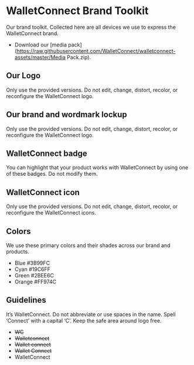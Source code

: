 # WalletConnect Brand Toolkit

Our brand toolkit. Collected here are all devices we use to express the WalletConnect brand.

- Download our [media pack](https://raw.githubusercontent.com/WalletConnect/walletconnect-assets/master/Media Pack.zip).


## Our Logo

Only use the provided versions. Do not edit, change, distort, recolor, or reconfigure the WalletConnect logo.

## Our brand and wordmark lockup

Only use the provided versions. Do not edit, change, distort, recolor, or reconfigure the WalletConnect logo.

## WalletConnect badge

You can highlight that your product works with WalletConnect by using one of these badges. Do not modify them.

## WalletConnect icon

Only use the provided versions. Do not edit, change, distort, recolor, or reconfigure the WalletConnect icons.

## Colors

We use these primary colors and their shades across our brand and products.

- Blue #3B99FC
- Cyan #19C6FF
- Green #2BEE6C
- Orange #FF974C

## Guidelines

It’s WalletConnect. Do not abbreviate or use spaces in the name. Spell ‘Connect’ with a capital ‘C’.  Keep the safe area around logo free.

- ~~WC~~
- ~~Walletconnect~~
- ~~Wallet connect~~
- ~~Wallet Connect~~
- WalletConnect